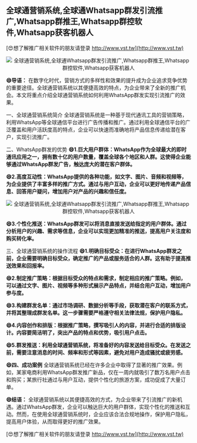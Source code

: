 ## **全球通营销系统,全球通Whatsapp群发引流推广,Whatsapp群推王,Whatsapp群控软件,Whatsapp获客机器人**

[😍想了解推广相关软件的朋友请登录 http://www.vst.tw](http://www.vst.tw)

 <center><img src="https://vst.tw/MP4/tuiguang/png/0.png" alt="全球通营销系统,全球通Whatsapp群发引流推广,Whatsapp群推王,Whatsapp群控软件,Whatsapp获客机器人"></center>

**😄导语：**
在数字化时代，营销方式的多样性和效果的提升成为企业追求竞争优势的重要途径。全球通营销系统以其便捷高效的特点，为企业带来了全新的推广机会。本文将重点介绍全球通营销系统如何利用WhatsApp群发实现引流推广的效果。

一、全球通营销系统简介
全球通营销系统是一种基于现代通讯工具的营销策略，利用WhatsApp等全球通信平台进行广告传播和推广。通过利用全球通信平台的广泛覆盖和用户活跃度高的特点，企业可以快速而准确地将产品信息传递给潜在客户，实现引流推广。

二、WhatsApp群发的优势
**😄1.巨大用户群体：WhatsApp作为全球最大的即时通讯应用之一，拥有数十亿的用户数量，覆盖全球各个地区和人群。这使得企业能够通过WhatsApp群发广告，触达庞大的潜在客户群体。**

**😄2.高度互动性：WhatsApp提供的各种功能，如文字、图片、音频和视频等，为企业提供了丰富多样的推广方式。通过与用户互动，企业可以更好地传递产品信息、回答用户疑问，增加用户对产品的兴趣和信任度。**

 <center><img src="https://vst.tw/MP4/tuiguang/png/7.png" alt="全球通营销系统,全球通Whatsapp群发引流推广,Whatsapp群推王,Whatsapp群控软件,Whatsapp获客机器人"></center>

**😄3.个性化推送：WhatsApp群发可以将消息直接发送给指定的用户群体。通过分析用户的兴趣、需求等信息，企业可以实现更加精准的推送，提高用户关注度和购买转化率。**

三、全球通营销系统的操作流程
**😄1.明确目标受众：在进行WhatsApp群发之前，企业需要明确目标受众，确定推广的产品或服务适合的人群。这有助于提高推送效果和回报率。**

**😄2.制定推广策略：根据目标受众的特点和需求，制定相应的推广策略。例如，可以通过文字、图片、视频等多种形式展示产品特点，并结合用户互动，增加用户参与度。**

**😄3.构建群发名单：通过市场调研、数据分析等手段，获取潜在客户的联系方式，并将其整理成群发名单。这一步骤需要严格遵守相关法律法规，保护用户隐私。**

**😄4.内容创作和排版：根据推广策略，撰写吸引人的内容，并进行合适的排版设计。内容要简洁明了，突出产品的特点和优势，吸引用户点击。**

**😄5.群发推送：利用全球通营销系统，将准备好的内容发送给目标受众。在发送之前，需要注意消息的时间、频率和形式等因素，避免对用户造成骚扰或疲劳感。**

**😄四、成功案例**
全球通营销系统已经在许多企业中取得了显著的推广效果。例如，某家电商利用WhatsApp群发推广新品，仅在一周内就吸引了数万名用户点击和购买；某旅行社通过与用户互动，提供个性化的旅游方案，成功促成了大量订单。

**😄结语：**
全球通营销系统以其便捷高效的方式，为企业带来了引流推广的新机遇。通过WhatsApp群发，企业可以触达巨大的用户群体，实现个性化的推送和互动。然而，在使用全球通营销系统时，企业应该合法合规地操作，保护用户隐私，提高用户体验，从而取得更好的推广效果。

[😍想了解推广相关软件的朋友请登录 http://www.vst.tw](http://www.vst.tw)



